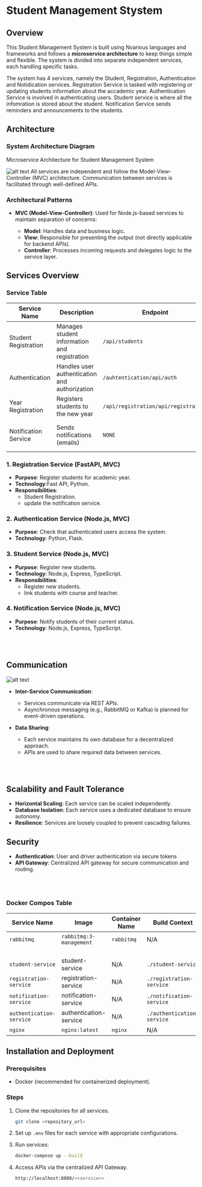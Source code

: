# Student Management Stystem

## Overview

This Student Management System is built using Nvarious languages and frameworks and follows a **microservice architecture** to keep things simple and flexible. The system is divided into separate independent services, each handling specific tasks.

The system has 4 services, namely the Student, Registration, Authentication and Notidication services. Registration Service is tasked with registering or updating students information about the accademic year. Authentication Service is involved in authenticating users. Student service is where all the infomration is stored about the student. Notification Service sends reminders and announcements to the students.

## Architecture

### System Architecture Diagram

Microservice Architecture for Student Management System

![alt text](<Blank diagram (2)-1.png>)
All services are independent and follow the Model-View-Controller (MVC) architecture. Communication between services is facilitated through well-defined APIs.

### Architectural Patterns

- **MVC (Model-View-Controller)**: Used for Node.js-based services to maintain separation of concerns:

  - **Model**: Handles data and business logic.
  - **View**: Responsible for presenting the output (not directly applicable for backend APIs).
  - **Controller**: Processes incoming requests and delegates logic to the service layer.

## Services Overview

### Service Table

| Service Name           | Description                                | Endpoint                  | Dependencies            |
|------------------------|--------------------------------------------|---------------------------|-------------------------|
| Student Registration    | Manages student information and registration | `/api/students`           | Database Service        |
| Authentication         | Handles user authentication and authorization | `/auhtentication/api/auth`               | User Service            |
| Year Registration     | Registers students to the new year      | `/api/registration/api/registration`            | Student Registration Service |
| Notification Service    | Sends notifications (emails)          | `NONE`      | Student Registration, Course Registration |

### 1. Registration Service (FastAPI, MVC)

- **Purpose**: Register students for academic year.
- **Technology**:Fast API, Python.
- **Responsibilities**:
  - Student Registration.
  - update the notification service.

### 2. Authentication Service (Node.js, MVC)

- **Purpose**: Check that authenticated users access the system.
- **Technology**: Python, Flask.

### 3. Student Service (Node.js, MVC)

- **Purpose**: Register new students.
- **Technology**: Node.js, Express, TypeScript.
- **Responsibilities**:
  - Register new students.
  - link students with course and teacher.

### 4. Notification Service (Node.js, MVC)

- **Purpose**: Notify students of their current status.
- **Technology**: Node.js, Express, TypeScript.

<br />
<br />

## Communication

![alt text](<Blank diagram.png>)

- **Inter-Service Communication**:

  - Services communicate via REST APIs.
  - Asynchronous messaging (e.g., RabbitMQ or Kafka) is planned for event-driven operations.

- **Data Sharing**:
  - Each service maintains its own database for a decentralized approach.
  - APIs are used to share required data between services.

<br />
<br />

## Scalability and Fault Tolerance

- **Horizontal Scaling**: Each service can be scaled independently.
- **Database Isolation**: Each service uses a dedicated database to ensure autonomy.
- **Resilience**: Services are loosely coupled to prevent cascading failures.

## Security

- **Authentication**: User and driver authentication via secure tokens
- **API Gateway**: Centralized API gateway for secure communication and routing.

<br />
<br />

### Docker Compos Table

| **Service Name**         | **Image**                   | **Container Name** | **Build Context**          | **Ports**        | **Depends On**        | **Environment Variables**           |
|--------------------------|-----------------------------|--------------------|---------------------------|------------------|-----------------------|-------------------------------------|
| `rabbitmq`              | `rabbitmq:3-management`    | `rabbitmq`         | N/A                       | `5672:5672`, `15672:15672` | N/A                   | `RABBITMQ_DEFAULT_USER=guest`      |
|                          |                             |                    |                           |                  |                       | `RABBITMQ_DEFAULT_PASS=guest`      |
| `student-service`       | student-service                        | N/A                | `./student-service`       | `8000:8000`     | `rabbitmq`, `nginx`   | `RABBITMQ_HOST=rabbitmq`           |
| `registration-service`  | registration-service                        | N/A                 | `./registration-service`  | `8001:8001`     | `rabbitmq`, `nginx`   | `RABBITMQ_HOST=rabbitmq`           |
| `notification-service`  | notification-service                        | N/A                | `./notification-service`  | `8002:8002`     | `rabbitmq`            | `RABBITMQ_HOST=rabbitmq`           |
| `authentication-service`| authentication-service                        | N/A                 | `./authentication-service`| `5002:5002`     | `rabbitmq`, `nginx`   | `RABBITMQ_HOST=rabbitmq`           |
| `nginx`                 | `nginx:latest`             | `nginx`            | N/A                       | `8080:80`       | N/A                   | N/A                                 |

## Installation and Deployment

### Prerequisites

- Docker (recommended for containerized deployment).

### Steps

1. Clone the repositories for all services.

   ```bash
   git clone <repository_url>
   ```

2. Set up `.env` files for each service with appropriate configurations.

3. Run services:

    ```bash
    docker-compose up --build
    ```

4. Access APIs via the centralized API Gateway.

    ```bash
    http://localhost:8080/<<service>>
    ```
